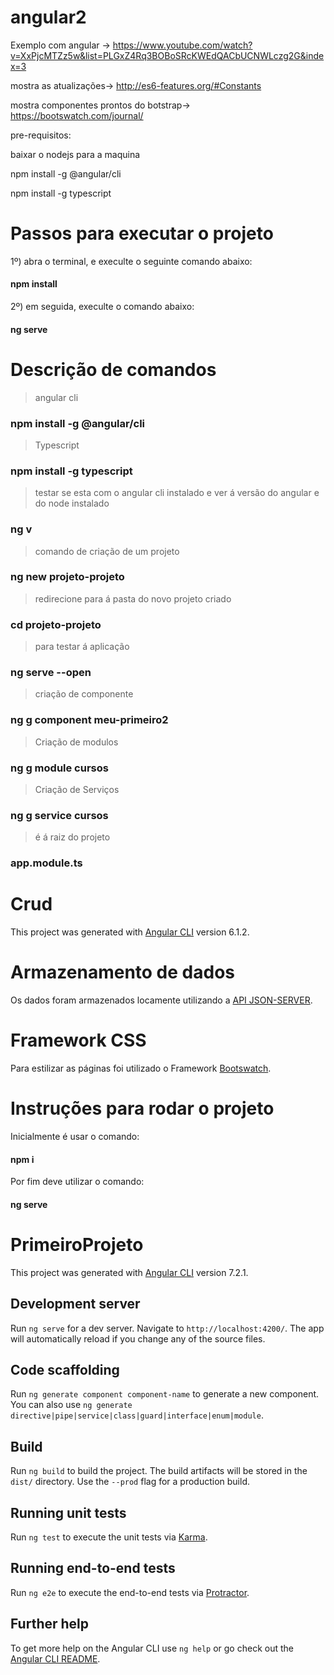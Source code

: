 # angular2


Exemplo com angular ->
https://www.youtube.com/watch?v=XxPjcMTZz5w&list=PLGxZ4Rq3BOBoSRcKWEdQACbUCNWLczg2G&index=3

mostra as atualizações->
http://es6-features.org/#Constants

mostra componentes prontos do botstrap->
https://bootswatch.com/journal/

pre-requisitos:

baixar o nodejs para a maquina

npm install -g @angular/cli

npm install -g typescript	


 # Passos para executar o projeto

1º) abra o terminal, e execulte o seguinte comando abaixo:

#### npm install

2º) em seguida, execulte o comando abaixo:

#### ng serve

# Descrição de comandos

> angular cli  
### npm install -g @angular/cli

> Typescript   
### npm install -g typescript

> testar se esta com o angular cli instalado e ver á versão do angular e do node instalado  
### ng v

> comando de criação de um projeto  
### ng new projeto-projeto

> redirecione para á pasta do novo projeto criado  
### cd projeto-projeto

> para testar á aplicação  
### ng serve --open

> criação de componente  
### ng g component meu-primeiro2

> Criação de modulos  
### ng g module cursos 

> Criação de Serviços  
### ng g service cursos 

> é á raiz do projeto  
### app.module.ts 

# Crud

This project was generated with [Angular CLI](https://github.com/angular/angular-cli) version 6.1.2.

# Armazenamento de dados

Os dados foram armazenados locamente utilizando a [API JSON-SERVER](https://github.com/typicode/json-server).

# Framework CSS

Para estilizar as páginas foi utilizado o Framework [Bootswatch](https://bootswatch.com/).

# Instruções para rodar o projeto

Inicialmente é usar o comando:
#### npm i

Por fim deve utilizar o comando:
#### ng serve



# PrimeiroProjeto

This project was generated with [Angular CLI](https://github.com/angular/angular-cli) version 7.2.1.

## Development server

Run `ng serve` for a dev server. Navigate to `http://localhost:4200/`. The app will automatically reload if you change any of the source files.

## Code scaffolding

Run `ng generate component component-name` to generate a new component. You can also use `ng generate directive|pipe|service|class|guard|interface|enum|module`.

## Build

Run `ng build` to build the project. The build artifacts will be stored in the `dist/` directory. Use the `--prod` flag for a production build.

## Running unit tests

Run `ng test` to execute the unit tests via [Karma](https://karma-runner.github.io).

## Running end-to-end tests

Run `ng e2e` to execute the end-to-end tests via [Protractor](http://www.protractortest.org/).

## Further help

To get more help on the Angular CLI use `ng help` or go check out the [Angular CLI README](https://github.com/angular/angular-cli/blob/master/README.md).
